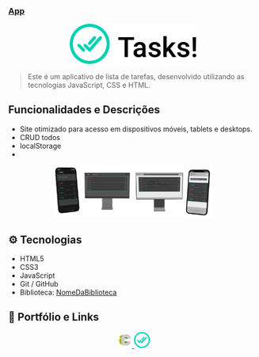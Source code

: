 ### [App](https://carloscunha611.github.io/toDo-app/)

<div align="center">
    <img src="./src/assets/logo.png" alt="Preview" width="256">
</div>

> Este é um aplicativo de lista de tarefas, desenvolvido utilizando as tecnologias JavaScript, CSS e HTML.

## Funcionalidades e Descrições

- Site otimizado para acesso em dispositivos móveis, tablets e desktops.
- CRUD todos
- localStorage
-

<div align="center">
    <img src=".github/preview.png" alt="Preview" width="320">
</div>

## ⚙ Tecnologias

- HTML5
- CSS3
- JavaScript
- Git / GitHub
- Biblioteca: [NomeDaBiblioteca](link)

## 🔗 Portfólio e Links

<div align="center">
  <a href="https://carloscunha611.github.io/portfolio/">
    <img src=".github/logoC.png" width="32" alt="Meu Portfólio">
  </a>
  <a href="https://carloscunha611.github.io/note-app/">
    <img src="src/assets/favicon.png" alt="Link do Projeto" width="32">
  </a>
</div>
